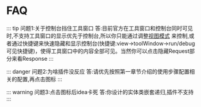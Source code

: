 # FAQ

::: tip 问题1:关于控制台挡住工具窗口 
答:目前官方在工具窗口和控制台同时可见时,不支持工具窗口的显示优先于控制台,所以你只能通过调整[视图模式](https://www.jetbrains.com/help/idea/viewing-modes.html)
来控制,或者通过快捷键来快速隐藏和显示控制台(快捷键:view->toolWindow->run/debug可见快捷键)，使得工具窗口中的内容全部可见。当然你可以点击隐藏Request部分来看Response
:::

::: danger 问题2:为啥插件没反应
答:请优先按照第一章节介绍的使用步骤配置相关的配置,再点击图标
:::

::: warning 问题3:点击图标后idea卡死 
答:你设计的实体类嵌套递归,插件不支持
:::